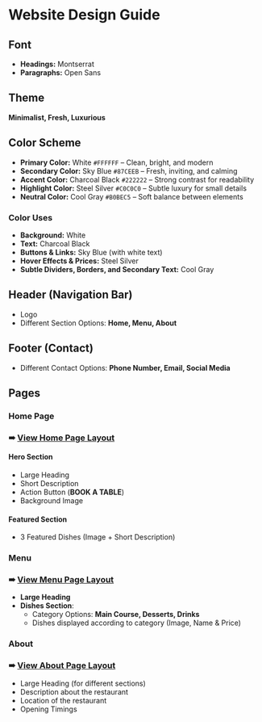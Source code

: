 # Website Design Guide

## Font
- **Headings:** Montserrat
- **Paragraphs:** Open Sans

## Theme
**Minimalist, Fresh, Luxurious**

## Color Scheme
- **Primary Color:** White `#FFFFFF` – Clean, bright, and modern
- **Secondary Color:** Sky Blue `#87CEEB` – Fresh, inviting, and calming
- **Accent Color:** Charcoal Black `#222222` – Strong contrast for readability
- **Highlight Color:** Steel Silver `#C0C0C0` – Subtle luxury for small details
- **Neutral Color:** Cool Gray `#B0BEC5` – Soft balance between elements

### Color Uses
- **Background:** White
- **Text:** Charcoal Black
- **Buttons & Links:** Sky Blue (with white text)
- **Hover Effects & Prices:** Steel Silver
- **Subtle Dividers, Borders, and Secondary Text:** Cool Gray

## Header (Navigation Bar)
- Logo
- Different Section Options: **Home, Menu, About**

## Footer (Contact)
- Different Contact Options: **Phone Number, Email, Social Media**

## Pages

### Home Page
### ➠ [View Home Page Layout](./assets/restaurant-home-page.svg)
#### Hero Section
- Large Heading
- Short Description
- Action Button (**BOOK A TABLE**)
- Background Image

#### Featured Section
- 3 Featured Dishes (Image + Short Description)

### Menu
### ➠ [View Menu Page Layout](./assets/restaurant-menu-page.svg)
- **Large Heading**
- **Dishes Section**:
  - Category Options: **Main Course, Desserts, Drinks**
  - Dishes displayed according to category (Image, Name & Price)

### About
### ➠ [View About Page Layout](./assets/restaurant-about-page.svg)
- Large Heading (for different sections)
- Description about the restaurant
- Location of the restaurant
- Opening Timings
